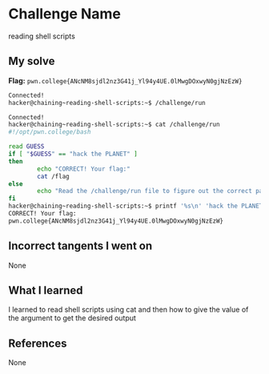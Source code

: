 # Challenge Name
reading shell scripts

## My solve
**Flag:** `pwn.college{ANcNM8sjdl2nz3G41j_Yl94y4UE.0lMwgDOxwyN0gjNzEzW}`

```bash
Connected!
hacker@chaining~reading-shell-scripts:~$ /challenge/run

Connected!
hacker@chaining~reading-shell-scripts:~$ cat /challenge/run
#!/opt/pwn.college/bash

read GUESS
if [ "$GUESS" == "hack the PLANET" ]
then
        echo "CORRECT! Your flag:"
        cat /flag
else
        echo "Read the /challenge/run file to figure out the correct password!"
fi
hacker@chaining~reading-shell-scripts:~$ printf '%s\n' 'hack the PLANET' | /challenge/run
CORRECT! Your flag:
pwn.college{ANcNM8sjdl2nz3G41j_Yl94y4UE.0lMwgDOxwyN0gjNzEzW}
```
## Incorrect tangents I went on
None

## What I learned
I learned to read shell scripts using cat and then how to give the value of the argument to get the desired output

## References 
None
